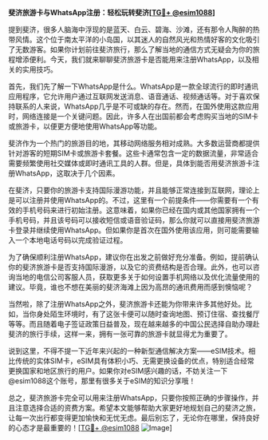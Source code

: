 **斐济旅游卡与WhatsApp注册：轻松玩转斐济[[TG💪+ @esim1088](https://t.me/s/esim1088)]**

提到斐济，很多人脑海中浮现的是蓝天、白云、碧海、沙滩，还有那令人陶醉的热带风情。这个位于南太平洋的小岛国，以其迷人的自然风光和热情好客的文化吸引了无数游客。如果你计划前往斐济旅行，那么了解当地的通信方式无疑会为你的旅程增添便利。今天，我们就来聊聊斐济旅游卡是否能用来注册WhatsApp，以及相关的实用技巧。

首先，我们先了解一下WhatsApp是什么。WhatsApp是一款全球流行的即时通讯应用程序，它允许用户通过互联网发送消息、语音通话、视频通话等。对于喜欢保持联系的人来说，WhatsApp几乎是不可或缺的存在。然而，在国外使用这款应用时，网络连接是一个关键问题。因此，许多人在出国前都会考虑购买当地的SIM卡或旅游卡，以便更方便地使用WhatsApp等功能。

斐济作为一个热门的旅游目的地，其移动网络服务相对成熟。大多数运营商都提供针对游客的短期SIM卡或旅游卡套餐。这些卡通常包含一定的数据流量，非常适合需要频繁使用社交媒体或即时通讯工具的人群。但是，具体到能否用斐济旅游卡注册WhatsApp，这取决于几个因素。

在斐济，只要你的旅游卡支持国际漫游功能，并且能够正常连接到互联网，理论上是可以注册并使用WhatsApp的。不过，这里有一个前提条件——你需要有一个有效的手机号码来进行初始注册。这意味着，如果你已经在国内或其他国家拥有一个手机号码，并且该号码可以接收短信或语音验证码，那么你就可以直接用斐济旅游卡登录并继续使用WhatsApp。但如果你是首次在国外使用该应用，则可能需要输入一个本地电话号码以完成验证过程。

为了确保顺利注册WhatsApp，建议你在出发之前做好充分准备。例如，提前确认你的斐济旅游卡是否支持国际漫游，以及它的资费结构是否合理。此外，也可以咨询当地的电信公司客服人员，获取更多关于如何设置手机网络以及优化流量使用的建议。毕竟，谁也不想在美丽的斐济海滩上因为高昂的通讯费用而感到懊恼呢？

当然啦，除了注册WhatsApp之外，斐济旅游卡还能为你带来许多其他好处。比如，当你身处陌生环境时，有了这张卡便可以随时查询地图、预订住宿、查找餐厅等等。而且随着电子签证政策日益普及，现在越来越多的中国公民选择自助办理赴斐济的旅行手续，这样一来，拥有一张可靠的旅游卡就显得尤为重要了。

说到这里，不得不提一下近年来兴起的一种新型通信解决方案——eSIM技术。相比传统的实体SIM卡，eSIM具有体积小巧、无需更换设备的优点，特别适合经常更换国家和地区旅行的用户。如果你对eSIM感兴趣的话，不妨关注一下@esim1088这个账号，那里有很多关于eSIM的知识分享哦！

总之，斐济旅游卡完全可以用来注册WhatsApp，只要你按照正确的步骤操作，并且注意选择合适的资费方案。希望本文能够帮助大家更好地规划自己的斐济之旅，让每一次出行都变得更加愉快和无忧无虑。最后别忘了，无论你在哪里，保持良好的心态才是最重要的！[[TG💪+ @esim1088](https://t.me/s/esim1088) ![Image](https://i.postimg.cc/4NQfJmqS/Snipaste-2025-05-13-00-14-12.png)]
